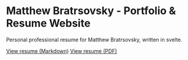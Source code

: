 # Matthew Bratrsovsky - Portfolio & Resume Website

Personal professional resume for Matthew Bratrsovsky, written in svelte.

[View resume (Markdown)](./static/resume.md)
[View resume (PDF)](./static/Resume.pdf)

